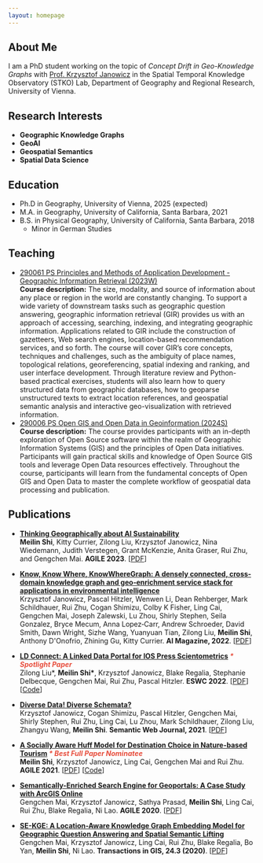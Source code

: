 ```yaml
---
layout: homepage
---
```


## About Me

I am a PhD student working on the topic of _Concept Drift in Geo-Knowledge Graphs_ with [Prof. Krzysztof Janowicz](https://www.univie.ac.at/en/research/research-overview/neue-professuren-ab-2020/detailansicht-en/artikel/univ-prof-dr-krzysztof-janowicz/#) in the Spatial Temporal Knowledge Observatory (STKO) Lab, Department of Geography and Regional Research, University of Vienna. 

## Research Interests

- **Geographic Knowledge Graphs**
- **GeoAI**
- **Geospatial Semantics** 
- **Spatial Data Science** 


## Education

- Ph.D in Geography, University of Vienna, 2025 (expected)
- M.A. in Geography, University of California, Santa Barbara, 2021
- B.S. in Physical Geography, University of California, Santa Barbara, 2018
  * Minor in German Studies
 
## Teaching
 
 - [290061 PS Principles and Methods of Application Development - Geographic Information Retrieval (2023W)](https://ufind.univie.ac.at/en/course.html?lv=290061&semester=2023W)
   <br>
   **Course description:** The size, modality, and source of information about any place or region in the world are constantly changing. To support a wide variety of downstream tasks such as    geographic question answering, geographic information retrieval (GIR) provides us with an approach of accessing, searching, indexing, and integrating geographic information. Applications related to GIR include the construction of gazetteers, Web search engines, location-based recommendation services, and so forth. The course will cover GIR’s core concepts, techniques and challenges, such as the ambiguity of place names, topological relations, georeferencing, spatial indexing and ranking, and user interface development. Through literature review and Python-based practical exercises, students will also learn how to query structured data from geographic databases, how to geoparse unstructured texts to extract location references, and geospatial semantic analysis and interactive geo-visualization with retrieved information.
  - [290006 PS Open GIS and Open Data in Geoinformation (2024S)](https://ufind.univie.ac.at/en/course.html?lv=290006&semester=2024S)
    <br>
    **Course description:** The course provides participants with an in-depth exploration of Open Source software within the realm of Geographic Information Systems (GIS) and the principles of Open Data initiatives. Participants will gain practical skills and knowledge of Open Source GIS tools and leverage Open Data resources effectively. Throughout the course, participants will learn from the fundamental concepts of Open GIS and Open Data to master the complete workflow of geospatial data processing and publication.

## Publications
- **[Thinking Geographically about AI Sustainability](https://agile-giss.copernicus.org/articles/4/42/2023/)**
  <br>
  **Meilin Shi**, Kitty Currier,  Zilong Liu, Krzysztof Janowicz, Nina Wiedemann, Judith Verstegen, Grant McKenzie, Anita Graser, Rui Zhu, and Gengchen Mai. **AGILE 2023**.
  [[PDF](https://agile-giss.copernicus.org/articles/4/42/2023/agile-giss-4-42-2023.pdf)]
  
- **[Know, Know Where, KnowWhereGraph: A densely connected, cross‐domain knowledge graph and geo‐enrichment service stack for applications in environmental intelligence](https://onlinelibrary.wiley.com/doi/full/10.1002/aaai.12043)**
  <br>
  Krzysztof Janowicz, Pascal Hitzler, Wenwen Li, Dean Rehberger, Mark Schildhauer, Rui Zhu, Cogan Shimizu, Colby K Fisher, Ling Cai, Gengchen Mai, Joseph Zalewski, Lu Zhou, Shirly Stephen, Seila Gonzalez, Bryce Mecum, Anna Lopez‐Carr, Andrew Schroeder, David Smith, Dawn Wright, Sizhe Wang, Yuanyuan Tian, Zilong Liu, **Meilin Shi**, Anthony D'Onofrio, Zhining Gu, Kitty Currier. **AI Magazine, 2022**. [[PDF](https://onlinelibrary.wiley.com/doi/pdf/10.1002/aaai.12043)]
  
- **[LD Connect: A Linked Data Portal for IOS Press Scientometrics](https://link.springer.com/chapter/10.1007/978-3-031-06981-9_19) <strong><i style="color:#e74d3c"> \* Spotlight Paper </i></strong>**
  <br>
  Zilong Liu*, **Meilin Shi\***, Krzysztof Janowicz, Blake Regalia, Stephanie Delbecque, Gengchen Mai, Rui Zhu, Pascal Hitzler. **ESWC 2022**. [[PDF](https://link.springer.com/content/pdf/10.1007/978-3-031-06981-9_19.pdf)] [[Code](https://github.com/stko-lab/LD-Connect)]
  
- **[Diverse Data! Diverse Schemata?](http://www.semantic-web-journal.net/content/diverse-data-diverse-schemata)**
  <br> 
  Krzysztof Janowicz, Cogan Shimizu, Pascal Hitzler, Gengchen Mai, Shirly Stephen, Rui Zhu, Ling Cai, Lu Zhou, Mark Schildhauer, Zilong Liu, Zhangyu Wang, **Meilin Shi**. **Semantic Web Journal, 2021**.
  [[PDF](http://www.semantic-web-journal.net/system/files/swj2953.pdf)]

- **[A Socially Aware Huff Model for Destination Choice in Nature-based Tourism](https://agile-giss.copernicus.org/articles/2/14/2021/) <strong><i style="color:#e74d3c"> \* Best Full Paper Nominatee </i></strong>**
  <br>
  **Meilin Shi**, Krzysztof Janowicz, Ling Cai, Gengchen Mai and Rui Zhu. **AGILE 2021**.
  [[PDF](https://agile-giss.copernicus.org/articles/2/14/2021/agile-giss-2-14-2021.pdf)] [[Code](https://github.com/meilinshi/Socially-aware-Huff-model)] 
  
- **[Semantically-Enriched Search Engine for Geoportals: A Case Study with ArcGIS Online](https://agile-giss.copernicus.org/articles/1/13/2020/)**
  <br>
  Gengchen Mai, Krzysztof Janowicz, Sathya Prasad, **Meilin Shi**, Ling Cai, Rui Zhu, Blake Regalia, Ni Lao. **AGILE 2020**.
  [[PDF](https://agile-giss.copernicus.org/articles/1/13/2020/agile-giss-1-13-2020.pdf)] 

- **[SE-KGE: A Location-Aware Knowledge Graph Embedding Model for Geographic Question Answering and Spatial Semantic Lifting](https://onlinelibrary.wiley.com/doi/full/10.1111/tgis.12629)**
  <br>
  Gengchen Mai, Krzysztof Janowicz, Ling Cai, Rui Zhu, Blake Regalia, Bo Yan, **Meilin Shi**, Ni Lao. **Transactions in GIS, 24.3 (2020)**.
  [[PDF](https://onlinelibrary.wiley.com/doi/epdf/10.1111/tgis.12629)]


